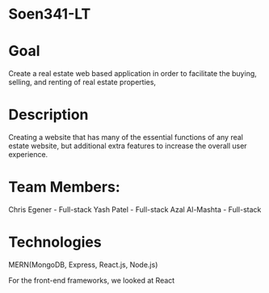 # Soen341-LT

# Goal
Create a real estate web based application in order to facilitate the buying, selling, and renting of real estate properties,

# Description
Creating a website that has many of the essential functions of any real estate website, but additional extra features to increase the overall user experience.

# Team Members:
Chris Egener - Full-stack
Yash Patel - Full-stack
Azal Al-Mashta - Full-stack

# Technologies
MERN(MongoDB, Express, React.js, Node.js)

For the front-end frameworks, we looked at React
